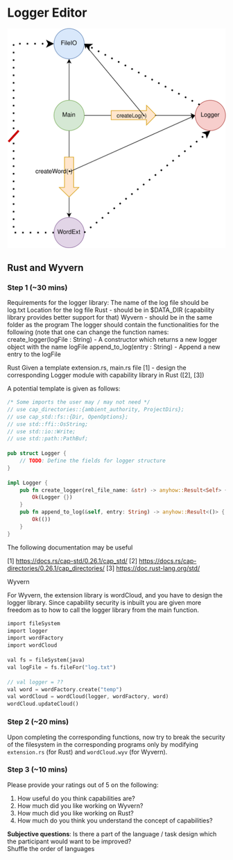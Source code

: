 # Logger Editor

![Logger Editor](/images/logger.jpg)

## Rust and Wyvern
### Step 1 (~30 mins)

Requirements for the logger library:
The name of the log file should be log.txt
Location for the log file 
Rust - should be in $DATA_DIR (capability library provides better support for that)
Wyvern - should be in the same folder as the program
The logger should contain the functionalities for the following (note that one can change the function names:
create_logger(logFile : String) - A constructor which returns a new logger object with the name logFile
append_to_log(entry : String) - Append a new entry to the logFile

Rust
Given a template extension.rs, main.rs  file [1] - design the corresponding Logger module with capability library in Rust ([2], [3])

A potential template is given as follows:

```rust
/* Some imports the user may / may not need */
// use cap_directories::{ambient_authority, ProjectDirs};
// use cap_std::fs::{Dir, OpenOptions};
// use std::ffi::OsString;
// use std::io::Write;
// use std::path::PathBuf;

pub struct Logger {
    // TODO: Define the fields for logger structure
}

impl Logger {
    pub fn create_logger(rel_file_name: &str) -> anyhow::Result<Self> {
        Ok(Logger {})
    }
    pub fn append_to_log(&self, entry: String) -> anyhow::Result<()> {
        Ok(())
    }
}
```

The following documentation may be useful

[1] https://docs.rs/cap-std/0.26.1/cap_std/
[2] https://docs.rs/cap-directories/0.26.1/cap_directories/
[3] https://doc.rust-lang.org/std/

Wyvern

For Wyvern, the extension library is wordCloud, and you have to design the logger library. Since capability security is inbuilt you are given more freedom as to how to call the logger library from the main function.

```rust
import fileSystem
import logger
import wordFactory
import wordCloud

val fs = fileSystem(java)
val logFile = fs.fileFor("log.txt")

// val logger = ??
val word = wordFactory.create("temp")
val wordCloud = wordCloud(logger, wordFactory, word)
wordCloud.updateCloud()
```

### Step 2 (~20 mins)

Upon completing the corresponding functions, now try to break the security of the filesystem in the corresponding programs only by modifying `extension.rs` (for Rust) and `wordCloud.wyv` (for Wyvern).

### Step 3 (~10 mins)

Please provide your ratings out of 5 on the following:

1. How useful do you think capabilities are?
2. How much did you like working on Wyvern?
3. How much did you like working on Rust?
4. How much do you think you understand the concept of capabilities?

**Subjective questions**:
Is there a part of the language / task design which the participant would want to be improved?  
Shuffle the order of languages
